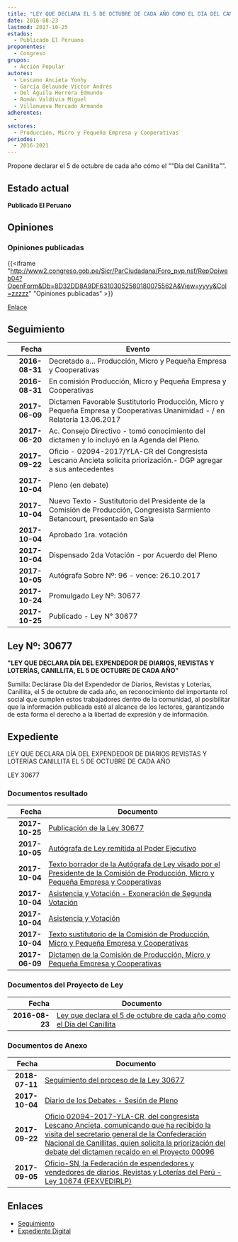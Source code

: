 ```yaml
---
title: "LEY QUE DECLARA EL 5 DE OCTUBRE DE CADA AÑO COMO EL DÍA DEL CANILLITA"
date: 2016-08-23
lastmod: 2017-10-25
estados: 
  - Publicado El Peruano
proponentes: 
  - Congreso
grupos: 
  - Acción Popular
autores: 
  - Lescano Ancieta Yonhy
  - García Belaunde Víctor Andrés
  - Del Águila Herrera Edmundo
  - Román Valdivia Miguel
  - Villanueva Mercado Armando
adherentes: 
  - 
sectores: 
  - Producción, Micro y Pequeña Empresa y Cooperativas
periodos: 
  - 2016-2021
---
```


Propone declarar el 5 de octubre de cada año cómo el ""Día del Canillita"".


## Estado actual

**Publicado El Peruano**

## Opiniones

### Opiniones publicadas

{{<iframe "http://www2.congreso.gob.pe/Sicr/ParCiudadana/Foro_pvp.nsf/RepOpiweb04?OpenForm&Db=8D32DD8A9DF63103052580180075562A&View=yyyy&Col=zzzzz" "Opiniones publicadas" >}}

[Enlace](http://www2.congreso.gob.pe/Sicr/ParCiudadana/Foro_pvp.nsf/RepOpiweb04?OpenForm&Db=8D32DD8A9DF63103052580180075562A&View=yyyy&Col=zzzzz)

## Seguimiento

| Fecha | Evento |
|------:|--------|
| **2016-08-31** | Decretado a... Producción, Micro y Pequeña Empresa y Cooperativas|
| **2016-08-31** | En comisión Producción, Micro y Pequeña Empresa y Cooperativas|
| **2017-06-09** | Dictamen Favorable Sustitutorio Producción, Micro y Pequeña Empresa y Cooperativas Unanimidad - / en Relatoría 13.06.2017|
| **2017-06-20** | Ac. Consejo Directivo - tomó conocimiento del dictamen y lo incluyó en la Agenda del Pleno.|
| **2017-09-22** | Oficio - 02094-2017/YLA-CR del Congresista Lescano Ancieta solicita priorización.- DGP agregar a sus antecedentes|
| **2017-10-04** | Pleno (en debate)|
| **2017-10-04** | Nuevo Texto - Sustitutorio del Presidente de la Comisión de Producción, Congresista Sarmiento Betancourt, presentado en Sala|
| **2017-10-04** | Aprobado 1ra. votación|
| **2017-10-04** | Dispensado 2da Votación - por Acuerdo del Pleno|
| **2017-10-05** | Autógrafa Sobre Nº: 96 - vence: 26.10.2017|
| **2017-10-24** | Promulgado Ley Nº: 30677|
| **2017-10-25** | Publicado - Ley N° 30677|

## Ley Nº: 30677

**"LEY QUE DECLARA DÍA DEL EXPENDEDOR DE DIARIOS, REVISTAS Y LOTERÍAS, CANILLITA, EL 5 DE OCTUBRE DE CADA AÑO"**

Sumilla: Declárase Día del Expendedor de Diarios, Revistas y Loterías, Canillita, el 5 de octubre de cada año, en reconocimiento del importante rol social que cumplen estos trabajadores dentro de la comunidad, al posibilitar que la información publicada esté al alcance de los lectores, garantizando de esta forma el derecho a la libertad de expresión y de información.


## Expediente

LEY QUE DECLARA DÍA DEL EXPENDEDOR DE DIARIOS REVISTAS Y LOTERÍAS CANILLITA EL 5 DE OCTUBRE DE CADA AÑO

LEY 30677


### Documentos resultado

| Fecha | Documento |
|------:|--------|
| **2017-10-25** | [Publicación de la Ley 30677](http://www.leyes.congreso.gob.pe/Documentos/2016_2021/ADLP/Normas_Legales/30677-LEY.pdf) |
| **2017-10-05** | [Autógrafa de Ley remitida al Poder Ejecutivo](http://www.leyes.congreso.gob.pe/Documentos/2016_2021/ADLP/Texto_Aprobado/AU0009620171005.pdf) |
| **2017-10-04** | [Texto borrador de la Autógrafa de Ley visado por el Presidente de la Comisión de Producción, Micro y Pequeña Empresa y Cooperativas](http://www.leyes.congreso.gob.pe/Documentos/2016_2021/Texto_Borrador_de_Autografa/BAU0009620171004.pdf) |
| **2017-10-04** | [Asistencia y Votación - Exoneración de Segunda Votación](http://www.leyes.congreso.gob.pe/Documentos/2016_2021/Asistencia_y_Votacion/Proyectos_de_Ley/Exoneracion_de_Segunda_Votacion/ESV0009620171004..pdf) |
| **2017-10-04** | [Asistencia y Votación](http://www.leyes.congreso.gob.pe/Documentos/2016_2021/Asistencia_y_Votacion/Proyectos_de_Ley/AV0009620171004..pdf) |
| **2017-10-04** | [Texto sustitutorio de la Comisión de Producción, Micro y Pequeña Empresa y Cooperativas](http://www.leyes.congreso.gob.pe/Documentos/2016_2021/Texto_Sustitutorio/Proyectos_de_Ley/TS0009620171004.pdf) |
| **2017-06-09** | [Dictamen de la Comisión de Producción, Micro y Pequeña Empresa y Cooperativas](http://www.leyes.congreso.gob.pe/Documentos/2016_2021/Dictamenes/Proyectos_de_Ley/00096DC18MAY20170609..pdf) |

### Documentos del Proyecto de Ley

| Fecha | Documento |
|------:|--------|
| **2016-08-23** | [Ley que declara el 5 de octubre de cada año como el Día del Canillita](http://www.leyes.congreso.gob.pe/Documentos/2016_2021/Proyectos_de_Ley_y_de_Resoluciones_Legislativas/PL0009120160822.pdf) |

### Documentos de Anexo

| Fecha | Documento |
|------:|--------|
| **2018-07-11** | [Seguimiento del proceso de la Ley 30677](http://www.leyes.congreso.gob.pe/Documentos/2016_2021/Seguimiento_de_Proyectos_de_Ley/00096PL20180711.pdf) |
| **2017-10-04** | [Diario de los Debates - Sesión de Pleno](http://www.leyes.congreso.gob.pe/Documentos/2016_2021/ADLP/Diario_Debates/30677-TDD.pdf) |
| **2017-09-22** | [Oficio 02094-2017-YLA-CR, del congresista Lescano Ancieta, comunicando que ha recibido la visita del secretario general de la Confederación Nacional de Canillitas, quien solicita la priorización del debate del dictamen recaído en el Proyecto 00096](http://www.leyes.congreso.gob.pe/Documentos/2016_2021/Oficios/Congresistas/OFICIO-02094-2017-YLA-CR.pdf) |
| **2017-09-05** | [Oficio-SN, la Federación de espendedores y vendedores de diarios, Revistas y Loterías del Perú - Ley 10674 (FEXVEDIRLP)](http://www.leyes.congreso.gob.pe/Documentos/2016_2021/Oficios/Otras_Instituciones/OFICIO-SN-20170905.pdf) |

## Enlaces 

- [Seguimiento](http://www2.congreso.gob.pe/Sicr/TraDocEstProc/CLProLey2016.nsf/f7fff46988ca05b1052578e100829cc7/f5446fc775a51f220525801800783a3a?OpenDocument)
- [Expediente Digital](http://www2.congreso.gob.pehttp://www2.congreso.gob.pe/Sicr/TraDocEstProc/CLProLey2016.nsf/f7fff46988ca05b1052578e100829cc7/f5446fc775a51f220525801800783a3a?OpenDocument&Click=05257FB7005EB655.eb71d0cf91d8294e05256cdf006b5706/$Body/0.1C6C)
